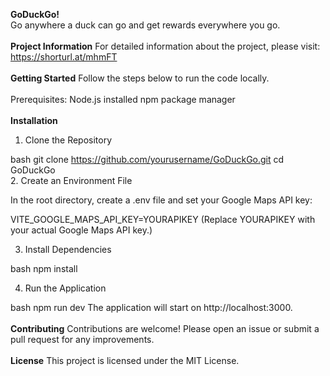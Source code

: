 **GoDuckGo!**
<br>
Go anywhere a duck can go and get rewards everywhere you go.
<br>
<br>
**Project Information**
For detailed information about the project, please visit: https://shorturl.at/mhmFT
<br>
<br>
**Getting Started**
Follow the steps below to run the code locally.
<br>
<br>
Prerequisites:
Node.js installed
npm package manager
<br>
<br>
**Installation**

1. Clone the Repository

bash
git clone https://github.com/yourusername/GoDuckGo.git
cd GoDuckGo
<br>
2. Create an Environment File

In the root directory, create a .env file and set your Google Maps API key:

VITE_GOOGLE_MAPS_API_KEY=YOURAPIKEY
(Replace YOURAPIKEY with your actual Google Maps API key.)
<br>

3. Install Dependencies

bash
npm install
<br>

4. Run the Application

bash
npm run dev
The application will start on http://localhost:3000.
<br>
<br>
**Contributing**
Contributions are welcome! Please open an issue or submit a pull request for any improvements.
<br>
<br>
**License**
This project is licensed under the MIT License.
